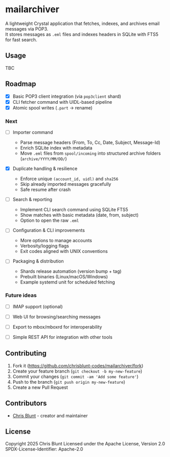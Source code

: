 # mailarchiver

A lightweight Crystal application that fetches, indexes, and archives email messages via POP3.  
It stores messages as `.eml` files and indexes headers in SQLite with FTS5 for fast search.


## Usage

TBC

## Roadmap

- [x] Basic POP3 client integration (via `pop3client` shard)
- [x] CLI fetcher command with UIDL-based pipeline
- [x] Atomic spool writes (`.part` → rename)

### Next
- [ ] Importer command  
  - Parse message headers (From, To, Cc, Date, Subject, Message-Id)  
  - Enrich SQLite index with metadata  
  - Move `.eml` files from `spool/incoming` into structured archive folders (`archive/YYYY/MM/DD/`)

- [x] Duplicate handling & resilience  
  - Enforce unique `(account_id, uidl)` and `sha256`  
  - Skip already imported messages gracefully  
  - Safe resume after crash

- [ ] Search & reporting  
  - Implement CLI search command using SQLite FTS5  
  - Show matches with basic metadata (date, from, subject)  
  - Option to open the raw `.eml`

- [ ] Configuration & CLI improvements  
  - More options to manage accounts  
  - Verbosity/logging flags  
  - Exit codes aligned with UNIX conventions

- [ ] Packaging & distribution  
  - Shards release automation (version bump + tag)  
  - Prebuilt binaries (Linux/macOS/Windows)  
  - Example systemd unit for scheduled fetching

### Future ideas
- [ ] IMAP support (optional)  
- [ ] Web UI for browsing/searching messages  
- [ ] Export to mbox/mboxrd for interoperability  
- [ ] Simple REST API for integration with other tools


## Contributing

1. Fork it (<https://github.com/chrisblunt-codes/mailarchiver/fork>)
2. Create your feature branch (`git checkout -b my-new-feature`)
3. Commit your changes (`git commit -am 'Add some feature'`)
4. Push to the branch (`git push origin my-new-feature`)
5. Create a new Pull Request

## Contributors

- [Chris Blunt](https://github.com/chrisblunt-codes) - creator and maintainer


## License

Copyright 2025 Chris Blunt
Licensed under the Apache License, Version 2.0
SPDX-License-Identifier: Apache-2.0

